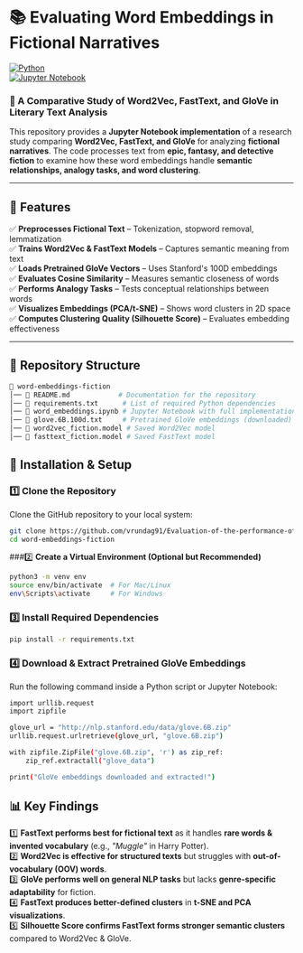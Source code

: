 # 📚 Evaluating Word Embeddings in Fictional Narratives

[![Python](https://img.shields.io/badge/Python-3.8%2B-blue.svg)](https://www.python.org/)  
[![Jupyter Notebook](https://img.shields.io/badge/Jupyter_Notebook-%F0%9F%93%96-orange)](https://jupyter.org/)  

### 🚀 A Comparative Study of Word2Vec, FastText, and GloVe in Literary Text Analysis

This repository provides a **Jupyter Notebook implementation** of a research study comparing **Word2Vec, FastText, and GloVe** for analyzing **fictional narratives**. The code processes text from **epic, fantasy, and detective fiction** to examine how these word embeddings handle **semantic relationships, analogy tasks, and word clustering**.

---

## 📌 Features
✅ **Preprocesses Fictional Text** – Tokenization, stopword removal, lemmatization  
✅ **Trains Word2Vec & FastText Models** – Captures semantic meaning from text  
✅ **Loads Pretrained GloVe Vectors** – Uses Stanford's 100D embeddings  
✅ **Evaluates Cosine Similarity** – Measures semantic closeness of words  
✅ **Performs Analogy Tasks** – Tests conceptual relationships between words  
✅ **Visualizes Embeddings (PCA/t-SNE)** – Shows word clusters in 2D space  
✅ **Computes Clustering Quality (Silhouette Score)** – Evaluates embedding effectiveness  

---

## 📂 Repository Structure

```bash
📂 word-embeddings-fiction
│── 📜 README.md            # Documentation for the repository
│── 📜 requirements.txt      # List of required Python dependencies
│── 📜 word_embeddings.ipynb # Jupyter Notebook with full implementation
│── 📜 glove.6B.100d.txt     # Pretrained GloVe embeddings (downloaded)
│── 📜 word2vec_fiction.model # Saved Word2Vec model
│── 📜 fasttext_fiction.model # Saved FastText model
```
## 🔧 Installation & Setup

### 1️⃣ **Clone the Repository**
Clone the GitHub repository to your local system:
```bash
git clone https://github.com/vrundag91/Evaluation-of-the-performance-of-word-embeddings-in-fictional-narratives.git
cd word-embeddings-fiction
```
###2️⃣ **Create a Virtual Environment (Optional but Recommended)**
```bash
python3 -m venv env
source env/bin/activate  # For Mac/Linux
env\Scripts\activate     # For Windows
```
### 3️⃣ **Install Required Dependencies**
```bash
pip install -r requirements.txt
```
### 4️⃣ **Download & Extract Pretrained GloVe Embeddings**
Run the following command inside a Python script or Jupyter Notebook:
```bash
import urllib.request
import zipfile

glove_url = "http://nlp.stanford.edu/data/glove.6B.zip"
urllib.request.urlretrieve(glove_url, "glove.6B.zip")

with zipfile.ZipFile("glove.6B.zip", 'r') as zip_ref:
    zip_ref.extractall("glove_data")

print("GloVe embeddings downloaded and extracted!")

```

## 📊 Key Findings

1️⃣ **FastText performs best for fictional text** as it handles **rare words & invented vocabulary** (e.g., *"Muggle"* in Harry Potter).  
2️⃣ **Word2Vec is effective for structured texts** but struggles with **out-of-vocabulary (OOV) words**.  
3️⃣ **GloVe performs well on general NLP tasks** but lacks **genre-specific adaptability** for fiction.  
4️⃣ **FastText produces better-defined clusters** in **t-SNE and PCA visualizations**.  
5️⃣ **Silhouette Score confirms FastText forms stronger semantic clusters** compared to Word2Vec & GloVe.  


